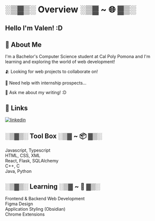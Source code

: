 
# ░▒▓▒░ Overview ░▒▓ ~ 🌐 ▓▒░
## Hello I'm Valen! :D


## 📡 About Me
I'm a Bachelor's Computer Science student at Cal Poly Pomona and I'm learning and exploring the world of web development!

🫂 Looking for web projects to collaborate on!

📨 Need help with internship prospects...

📝 Ask me about my writing! :D

## 🔗 Links
[![linkedin](https://img.shields.io/badge/linkedin-0A66C2?style=for-the-badge&logo=linkedin&logoColor=white)](https://www.linkedin.com/in/vdeleon-ca/)

## ░▒▓▒░ Tool Box ░▒▓ ~ 📦 ▓▒░
Javascript, Typescript     
HTML, CSS, XML     
React, Flask, SQLAlchemy    
C++, C    
Java, Python
## ░▒▓▒░ Learning ░▒▓ ~ 🌱 ▓▒░     
Frontend & Backend Web Development     
Figma Design               
Application Styling (Obsidian)  
Chrome Extensions  
